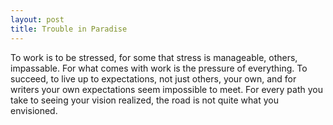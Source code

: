 ```yaml
---
layout: post
title: Trouble in Paradise
---
```

<p> To work is to be stressed, for some that stress is manageable, others, impassable. For what comes with work is the pressure of everything.  To succeed, to live up to expectations, not just others, your own, and for writers your own expectations seem impossible to meet. For every path you take to seeing your vision realized, the road is not quite what you envisioned. </p>
